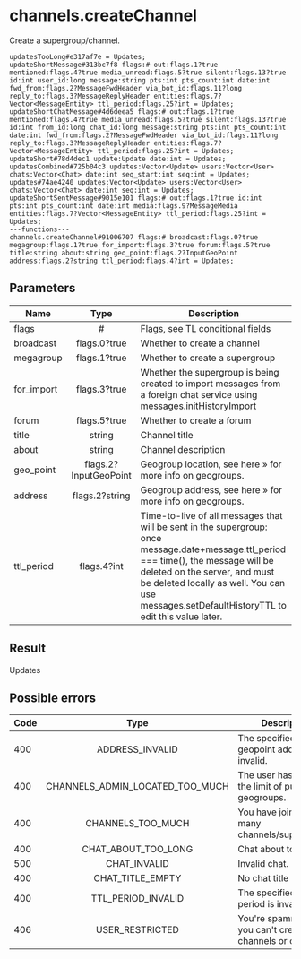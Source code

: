 # channels.createChannel
Create a supergroup/channel.

```
updatesTooLong#e317af7e = Updates;
updateShortMessage#313bc7f8 flags:# out:flags.1?true mentioned:flags.4?true media_unread:flags.5?true silent:flags.13?true id:int user_id:long message:string pts:int pts_count:int date:int fwd_from:flags.2?MessageFwdHeader via_bot_id:flags.11?long reply_to:flags.3?MessageReplyHeader entities:flags.7?Vector<MessageEntity> ttl_period:flags.25?int = Updates;
updateShortChatMessage#4d6deea5 flags:# out:flags.1?true mentioned:flags.4?true media_unread:flags.5?true silent:flags.13?true id:int from_id:long chat_id:long message:string pts:int pts_count:int date:int fwd_from:flags.2?MessageFwdHeader via_bot_id:flags.11?long reply_to:flags.3?MessageReplyHeader entities:flags.7?Vector<MessageEntity> ttl_period:flags.25?int = Updates;
updateShort#78d4dec1 update:Update date:int = Updates;
updatesCombined#725b04c3 updates:Vector<Update> users:Vector<User> chats:Vector<Chat> date:int seq_start:int seq:int = Updates;
updates#74ae4240 updates:Vector<Update> users:Vector<User> chats:Vector<Chat> date:int seq:int = Updates;
updateShortSentMessage#9015e101 flags:# out:flags.1?true id:int pts:int pts_count:int date:int media:flags.9?MessageMedia entities:flags.7?Vector<MessageEntity> ttl_period:flags.25?int = Updates;
---functions---
channels.createChannel#91006707 flags:# broadcast:flags.0?true megagroup:flags.1?true for_import:flags.3?true forum:flags.5?true title:string about:string geo_point:flags.2?InputGeoPoint address:flags.2?string ttl_period:flags.4?int = Updates;
```

## Parameters
| Name | Type | Description |
| ---- | :----: | ----------- |
| flags | # | Flags, see TL conditional fields |
| broadcast | flags.0?true | Whether to create a channel |
| megagroup | flags.1?true | Whether to create a supergroup |
| for_import | flags.3?true | Whether the supergroup is being created to import messages from a foreign chat service using messages.initHistoryImport |
| forum | flags.5?true | Whether to create a forum |
| title | string | Channel title |
| about | string | Channel description |
| geo_point | flags.2?InputGeoPoint | Geogroup location, see here » for more info on geogroups. |
| address | flags.2?string | Geogroup address, see here » for more info on geogroups. |
| ttl_period | flags.4?int | Time-to-live of all messages that will be sent in the supergroup: once message.date+message.ttl_period === time(), the message will be deleted on the server, and must be deleted locally as well. You can use messages.setDefaultHistoryTTL to edit this value later. |


## Result
Updates

## Possible errors
| Code | Type | Description |
| ---- | :----: | ----------- |
| 400 | ADDRESS_INVALID | The specified geopoint address is invalid. |
| 400 | CHANNELS_ADMIN_LOCATED_TOO_MUCH | The user has reached the limit of public geogroups. |
| 400 | CHANNELS_TOO_MUCH | You have joined too many channels/supergroups. |
| 400 | CHAT_ABOUT_TOO_LONG | Chat about too long. |
| 500 | CHAT_INVALID | Invalid chat. |
| 400 | CHAT_TITLE_EMPTY | No chat title provided. |
| 400 | TTL_PERIOD_INVALID | The specified TTL period is invalid. |
| 406 | USER_RESTRICTED | You're spamreported, you can't create channels or chats. |

